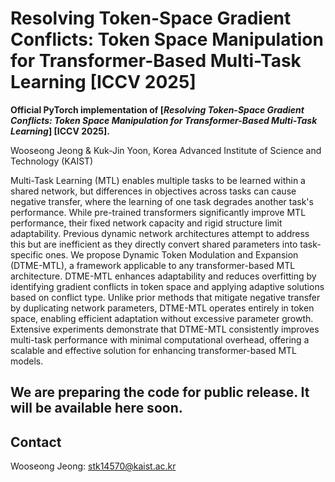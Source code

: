 # Resolving Token-Space Gradient Conflicts: Token Space Manipulation for Transformer-Based Multi-Task Learning [ICCV 2025]

**Official PyTorch implementation of [*Resolving Token-Space Gradient Conflicts: Token Space Manipulation for Transformer-Based Multi-Task Learning*] [ICCV 2025].**

Wooseong Jeong & Kuk-Jin Yoon, Korea Advanced Institute of Science and Technology (KAIST)

Multi-Task Learning (MTL) enables multiple tasks to be learned within a shared network, but differences in objectives across tasks can cause negative transfer, where the learning of one task degrades another task's performance. While pre-trained transformers significantly improve MTL performance, their fixed network capacity and rigid structure limit adaptability. Previous dynamic network architectures attempt to address this but are inefficient as they directly convert shared parameters into task-specific ones. We propose Dynamic Token Modulation and Expansion (DTME-MTL), a framework applicable to any transformer-based MTL architecture. DTME-MTL enhances adaptability and reduces overfitting by identifying gradient conflicts in token space and applying adaptive solutions based on conflict type. Unlike prior methods that mitigate negative transfer by duplicating network parameters, DTME-MTL operates entirely in token space, enabling efficient adaptation without excessive parameter growth. Extensive experiments demonstrate that DTME-MTL consistently improves multi-task performance with minimal computational overhead, offering a scalable and effective solution for enhancing transformer-based MTL models.

## We are preparing the code for public release. It will be available here soon.

## Contact
Wooseong Jeong: stk14570@kaist.ac.kr
